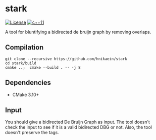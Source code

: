 # stark
[![License](http://img.shields.io/badge/license-MIT-brightgreen.svg)](https://opensource.org/licenses/MIT)
[![c++11](https://img.shields.io/badge/platform-c++/11-blue.svg)](https://isocpp.org/wiki/faq/cpp11)

A tool for bluntifying a bidirected de bruijn graph by removing overlaps.

## Compilation

    git clone --recursive https://github.com/hnikaein/stark 
    cd stark/build
    cmake ..;  cmake --build . -- -j 8
    
## Dependencies

* CMake 3.10+

## Input

You should give a bidirected De Bruijn Graph as input. The tool doesn't check the 
input to see if it is a valid bidirected DBG or not. Also, the tool doesn't preserve
the tags. 